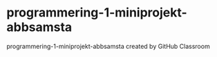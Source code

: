 # programmering-1-miniprojekt-abbsamsta
programmering-1-miniprojekt-abbsamsta created by GitHub Classroom
